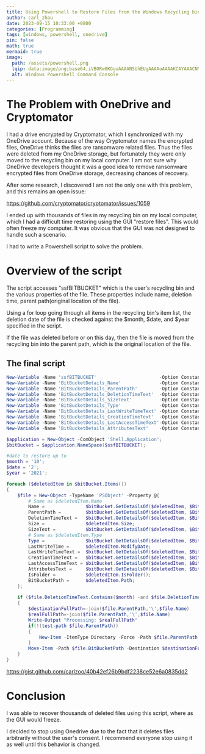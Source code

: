 ```yaml
---
title: Using Powershell to Restore Files from the Windows Recycling bin
author: carl_zhou
date: 2023-09-15 10:33:00 +0800
categories: [Programming]
tags: [windows, powershell, onedrive]
pin: false
math: true
mermaid: true
image:
  path: /assets/powershell.png
  lqip: data:image/png;base64,iVBORw0KGgoAAAANSUhEUgAAAAoAAAAKCAYAAACNMs+9AAAAAklEQVR4AewaftIAAAEbSURBVJXBMUtCURiA4feee7vdEiWzRYIQgmhya9CGllqDWoX+QlMIDi1Fv6ItqD2aC4KMaqhFCKOgoQYDMbLAc8/5vu5PqOfhrwIya63O9GRxblvFG/UpIg71KeJTVByZu4jMRKG8HkbJbqOunN190RuAqqDi8G5EEJgDQyYIwmXxltvuN63NHPk4RZxFnEW8JTBh25BRpC7O0nkdcXQ+YK8xQ8gI8Rb1TpJC+dqsNh+mUV0UbynmhI1agftuH2st4i2Zx9PmVD+Kc6Wa+NQszYdsreQ5uXjn41NZmB2n8zzEjCVXZAwEdfEplZJj5/CF156jWompVhJUBRPGbTKRir9BZf/48gf1hsFwxNPbEBVPFOdkolA+5T9+AQJqjoX2g3juAAAAAElFTkSuQmCC
  alt: Windows Powershell Command Console
---
```


# The Problem with OneDrive and Cryptomator

I had a drive encrypted by Cryptomator, which I synchronized with my OneDrive account. Because of the way Cryptomator names the encrypted files, OneDrive thinks the files are ransomware related files. Thus the files were deleted from my OneDrive storage, but fortunately they were only moved to the recycling bin on my local computer.
I am not sure why OneDrive developers thought it was a good idea to remove ransomware encrypted files from OneDrive storage, decreasing chances of recovery.

After some research, I discovered I am not the only one with this problem, and this remains an open issue:

<https://github.com/cryptomator/cryptomator/issues/1059>

I ended up with thousands of files in my recycling bin on my local computer, which I had a difficult time restoring using the GUI "restore files". This would often freeze my computer. It was obvious that the GUI was not designed to handle such a scenario.

I had to write a Powershell script to solve the problem.

# Overview of the script

The script accesses "ssfBITBUCKET" which is the user's recycling bin and the various properties of the file. These properties include name, deletion time, parent path(original location of the file).

Using a for loop going through all items in the recycling bin's item list, the deletion date of the file is checked against the $month, $date, and $year specified in the script. 

If the file was deleted before or on this day, then the file is moved from the recycling bin into the parent path, which is the original location of the file.

## The final script

```powershell
New-Variable -Name 'ssfBITBUCKET'                       -Option Constant -Value 0x0A;
New-Variable -Name 'BitBucketDetails_Name'              -Option Constant -Value 0;
New-Variable -Name 'BitBucketDetails_ParentPath'        -Option Constant -Value 1;
New-Variable -Name 'BitBucketDetails_DeletionTimeText'  -Option Constant -Value 2;
New-Variable -Name 'BitBucketDetails_SizeText'          -Option Constant -Value 3;
New-Variable -Name 'BitBucketDetails_Type'              -Option Constant -Value 4;
New-Variable -Name 'BitBucketDetails_LastWriteTimeText' -Option Constant -Value 5;
New-Variable -Name 'BitBucketDetails_CreationTimeText'  -Option Constant -Value 6;
New-Variable -Name 'BitBucketDetails_LastAccessTimeText'-Option Constant -Value 7;
New-Variable -Name 'BitBucketDetails_AttributesText'    -Option Constant -Value 8;

$application = New-Object -ComObject 'Shell.Application';
$bitBucket = $application.NameSpace($ssfBITBUCKET);

#date to restore up to
$month = '10';
$date = '2';
$year = '2021';

foreach ($deletedItem in $bitBucket.Items())
{
    $file = New-Object -TypeName 'PSObject' -Property @{
        # Same as $deletedItem.Name
        Name =               $bitBucket.GetDetailsOf($deletedItem, $BitBucketDetails_Name);
        ParentPath =         $bitBucket.GetDetailsOf($deletedItem, $BitBucketDetails_ParentPath);
        DeletionTimeText =   $bitBucket.GetDetailsOf($deletedItem, $BitBucketDetails_DeletionTimeText);
        Size =               $deletedItem.Size;
        SizeText =           $bitBucket.GetDetailsOf($deletedItem, $BitBucketDetails_SizeText);
        # Same as $deletedItem.Type
        Type =               $bitBucket.GetDetailsOf($deletedItem, $BitBucketDetails_Type);
        LastWriteTime =      $deletedItem.ModifyDate;
        LastWriteTimeText =  $bitBucket.GetDetailsOf($deletedItem, $BitBucketDetails_LastWriteTimeText);
        CreationTimeText =   $bitBucket.GetDetailsOf($deletedItem, $BitBucketDetails_CreationTimeText);
        LastAccessTimeText = $bitBucket.GetDetailsOf($deletedItem, $BitBucketDetails_LastAccessTimeText);
        AttributesText =     $bitBucket.GetDetailsOf($deletedItem, $BitBucketDetails_AttributesText);
        IsFolder =           $deletedItem.IsFolder();
        BitBucketPath =      $deletedItem.Path;
    };
    
    if ($file.DeletionTimeText.Contains($month) -and $file.DeletionTimeText.Contains($date) -and $file.DeletionTimeText.Contains($year)) #full date string matching breaks due to unicode in the timestamp
    {
        $destinationFullPath=-join($file.ParentPath,'\',$file.Name)
        $realFullPath=-join($file.ParentPath,'\',$file.Name)
        Write-Output "Processing: $realFullPath"
        if(!(test-path $file.ParentPath))
        {
            New-Item -ItemType Directory -Force -Path $file.ParentPath
        }
        Move-Item -Path $file.BitBucketPath -Destination $destinationFullPath
    }
}
```

https://gist.github.com/carlzoo/40b42ef26b9bdf2238ce52e6a0835dd2

# Conclusion

I was able to recover thousands of deleted files using this script, where as the GUI would freeze.

I decided to stop using Onedrive due to the fact that it deletes files arbitrarily without the user's consent. I recommend everyone stop using it as well until this behavior is changed.